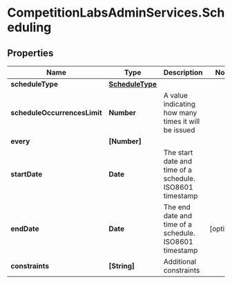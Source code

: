 # CompetitionLabsAdminServices.Scheduling

## Properties

Name | Type | Description | Notes
------------ | ------------- | ------------- | -------------
**scheduleType** | [**ScheduleType**](ScheduleType.md) |  | 
**scheduleOccurrencesLimit** | **Number** | A value indicating how many times it will be issued | 
**every** | **[Number]** |  | 
**startDate** | **Date** | The start date and time of a schedule. ISO8601 timestamp | 
**endDate** | **Date** | The end date and time of a schedule. ISO8601 timestamp | [optional] 
**constraints** | **[String]** | Additional constraints | 


